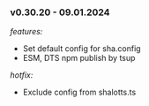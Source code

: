 ### v0.30.20 - 09.01.2024

_features:_

- Set default config for sha.config
- ESM, DTS npm publish by tsup

_hotfix:_

- Exclude config from shalotts.ts